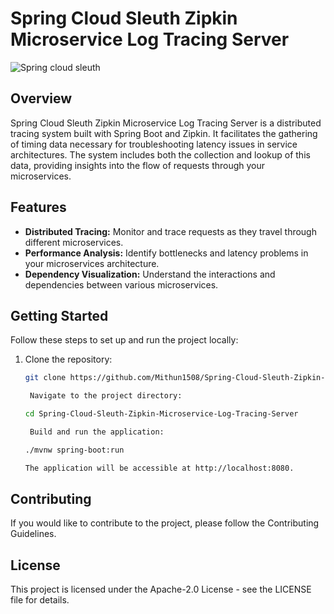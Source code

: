 # Spring Cloud Sleuth Zipkin Microservice Log Tracing Server

![Spring cloud sleuth](https://github.com/Mithun1508/Spring-Cloud-Sleuth-Zipkin-Server-Microservice-Log-Tracing-u/assets/93249038/78d040b1-e4df-49f7-914f-ea323fc6468d)


## Overview

Spring Cloud Sleuth Zipkin Microservice Log Tracing Server is a distributed tracing system built with Spring Boot and Zipkin. It facilitates the gathering of timing data necessary for troubleshooting latency issues in service architectures. The system includes both the collection and lookup of this data, providing insights into the flow of requests through your microservices.

## Features

- **Distributed Tracing:** Monitor and trace requests as they travel through different microservices.
- **Performance Analysis:** Identify bottlenecks and latency problems in your microservices architecture.
- **Dependency Visualization:** Understand the interactions and dependencies between various microservices.

## Getting Started

Follow these steps to set up and run the project locally:

1. Clone the repository:

   ```bash
   git clone https://github.com/Mithun1508/Spring-Cloud-Sleuth-Zipkin-Server-Microservice-Log-Tracing-u.git

    Navigate to the project directory:
   
   cd Spring-Cloud-Sleuth-Zipkin-Microservice-Log-Tracing-Server

    Build and run the application:
   
   ./mvnw spring-boot:run

   The application will be accessible at http://localhost:8080.


## Contributing
If you would like to contribute to the project, please follow the Contributing Guidelines.

## License
This project is licensed under the Apache-2.0 License - see the LICENSE file for details.


